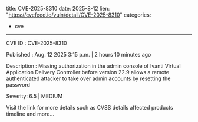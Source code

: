  
title: CVE-2025-8310
date: 2025-8-12
lien: "https://cvefeed.io/vuln/detail/CVE-2025-8310"
categories:
  - cve
---

CVE ID : CVE-2025-8310

Published :  Aug. 12
2025
3:15 p.m. | 2 hours
10 minutes ago

Description : Missing authorization in the admin console of Ivanti Virtual Application Delivery Controller before version 22.9 allows a remote authenticated attacker to take over admin accounts by resetting the password

Severity: 6.5 | MEDIUM

Visit the link for more details
such as CVSS details
affected products
timeline
and more...
